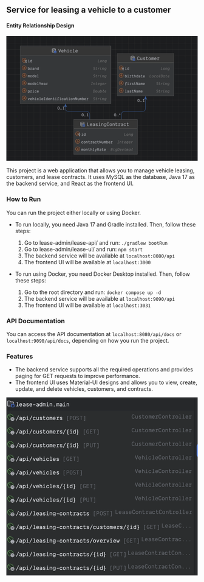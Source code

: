 Service for leasing a vehicle to a customer
----------------------------------------------
#### Entity Relationship Design

![ER](assets/ER.png)


This project is a web application that allows you to manage vehicle leasing, customers, and lease contracts. It uses MySQL as the database, Java 17 as the backend service, and React as the frontend UI.

### How to Run

You can run the project either locally or using Docker.

-   To run locally, you need Java 17 and Gradle installed. Then, follow these steps:

    1.  Go to lease-admin/lease-api/ and run: `./gradlew bootRun`
    2.  Go to lease-admin/lease-ui/ and run: `npm start`
    3.  The backend service will be available at `localhost:8080/api`
    4.  The frontend UI will be available at `localhost:3000`
-   To run using Docker, you need Docker Desktop installed. Then, follow these steps:

    1.  Go to the root directory and run: `docker compose up -d`
    2.  The backend service will be available at `localhost:9090/api`
    3.  The frontend UI will be available at `localhost:3031`

### API Documentation

You can access the API documentation at `localhost:8080/api/docs` or `localhost:9090/api/docs`, depending on how you run the project.

### Features

-   The backend service supports all the required operations and provides paging for GET requests to improve performance.
-   The frontend UI uses Material-UI designs and allows you to view, create, update, and delete vehicles, customers, and contracts.


![API](assets/api-list.png)

